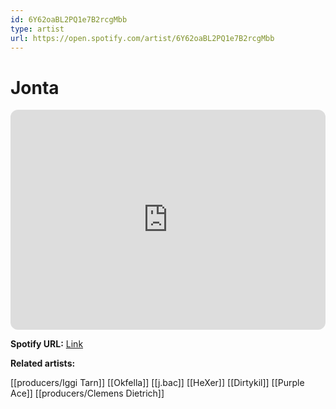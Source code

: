 ```yaml
---
id: 6Y62oaBL2PQ1e7B2rcgMbb
type: artist
url: https://open.spotify.com/artist/6Y62oaBL2PQ1e7B2rcgMbb
---
```

# Jonta

<iframe style="border-radius:12px" src="https://open.spotify.com/embed/artist/6Y62oaBL2PQ1e7B2rcgMbb" width="100%" height="352" frameBorder="0" allowfullscreen="" allow="autoplay; clipboard-write; encrypted-media; fullscreen; picture-in-picture" loading="lazy"></iframe>

**Spotify URL:** [Link](https://open.spotify.com/artist/6Y62oaBL2PQ1e7B2rcgMbb)

**Related artists:**

[[producers/Iggi Tarn]]
[[Okfella]]
[[j.bac]]
[[HeXer]]
[[Dirtykil]]
[[Purple Ace]]
[[producers/Clemens Dietrich]]
